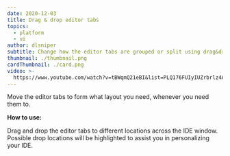 ```yaml
---
date: 2020-12-03
title: Drag & drop editor tabs
topics:
  - platform
  - ui
author: dlsniper
subtitle: Change how the editor tabs are grouped or split using drag&drop
thumbnail: ./thumbnail.png
cardThumbnail: ./card.png
video: >-
  https://www.youtube.com/watch?v=tBWqmQ21eBI&list=PLQ176FUIyIUZrbrlz4AY1V8VzBJKZyVlW&index=49
---
```


Move the editor tabs to form what layout you need, whenever you need them to.

**How to use:**

Drag and drop the editor tabs to different locations across the IDE window. Possible drop locations will be highlighted to assist you in personalizing your IDE.
